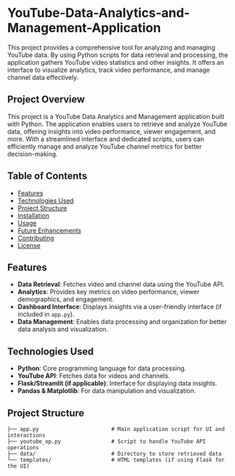 # YouTube-Data-Analytics-and-Management-Application
This project provides a comprehensive tool for analyzing and managing YouTube data. By using Python scripts for data retrieval and processing, the application gathers YouTube video statistics and other insights. It offers an interface to visualize analytics, track video performance, and manage channel data effectively.

## Project Overview
This project is a YouTube Data Analytics and Management application built with Python. The application enables users to retrieve and analyze YouTube data, offering insights into video performance, viewer engagement, and more. With a streamlined interface and dedicated scripts, users can efficiently manage and analyze YouTube channel metrics for better decision-making.

## Table of Contents
- [Features](#features)
- [Technologies Used](#technologies-used)
- [Project Structure](#project-structure)
- [Installation](#installation)
- [Usage](#usage)
- [Future Enhancements](#future-enhancements)
- [Contributing](#contributing)
- [License](#license)

## Features
- **Data Retrieval**: Fetches video and channel data using the YouTube API.
- **Analytics**: Provides key metrics on video performance, viewer demographics, and engagement.
- **Dashboard Interface**: Displays insights via a user-friendly interface (if included in `app.py`).
- **Data Management**: Enables data processing and organization for better data analysis and visualization.

## Technologies Used
- **Python**: Core programming language for data processing.
- **YouTube API**: Fetches data for videos and channels.
- **Flask/Streamlit (if applicable)**: Interface for displaying data insights.
- **Pandas & Matplotlib**: For data manipulation and visualization.

## Project Structure
```plaintext
├── app.py                       # Main application script for UI and interactions
├── youtube_op.py                # Script to handle YouTube API operations
├── data/                        # Directory to store retrieved data
└── templates/                   # HTML templates (if using Flask for the UI)
                 
